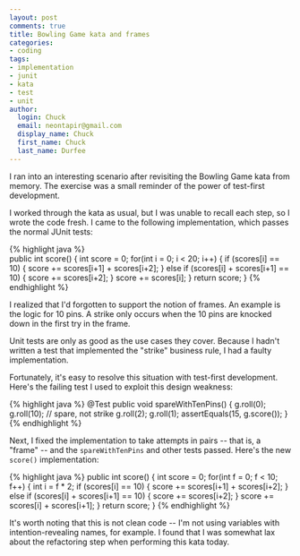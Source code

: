 ```yaml
---
layout: post
comments: true
title: Bowling Game kata and frames
categories:
- coding
tags:
- implementation
- junit
- kata
- test
- unit
author:
  login: Chuck
  email: neontapir@gmail.com
  display_name: Chuck
  first_name: Chuck
  last_name: Durfee
---
```

I ran into an interesting scenario after revisiting the Bowling Game kata from memory. The exercise was a small reminder of the power of test-first development.

I worked through the kata as usual, but I was unable to recall each step, so I wrote the code fresh. I came to the following implementation, which passes the normal JUnit tests:

{% highlight java %}  
public int score() {
 int score = 0;
 for(int i = 0; i < 20; i++) {
   if (scores[i] == 10) {
     score += scores[i+1] + scores[i+2];
   }
   else if (scores[i] + scores[i+1] == 10) {
     score += scores[i+2];
   }
   score += scores[i];
 }
 return score;
}
{% endhighlight %}

I realized that I'd forgotten to support the notion of frames. An example is the logic for 10 pins. A strike only occurs when the 10 pins are knocked down in the first try in the frame.

Unit tests are only as good as the use cases they cover. Because I hadn't written a test that implemented the "strike" business rule, I had a faulty implementation.

Fortunately, it's easy to resolve this situation with test-first development. Here's the failing test I used to exploit this design weakness:

{% highlight java %}
 @Test
 public void spareWithTenPins() {
   g.roll(0);
   g.roll(10); // spare, not strike
   g.roll(2);
   g.roll(1);
   assertEquals(15, g.score());
 }
 {% endhighlight %}

Next, I fixed the implementation to take attempts in pairs -- that is, a "frame" -- and the `spareWithTenPins` and other tests passed. Here's the new `score()` implementation:

{% highlight java %}
 public int score() {
   int score = 0;
   for(int f = 0; f < 10; f++) {
     int i = f * 2;
     if (scores[i] == 10) {
       score += scores[i+1] + scores[i+2];
     }
     else if (scores[i] + scores[i+1] == 10) {
       score += scores[i+2];
     }
     score += scores[i] + scores[i+1];
   }
 return score;
 }
 {% endhighlight %}

It's worth noting that this is not clean code -- I'm not using variables with intention-revealing names, for example. I found that I was somewhat lax about the refactoring step when performing this kata today.
